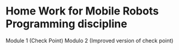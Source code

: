 # Home Work for Mobile Robots Programming discipline

Module 1 (Check Point)
Modulo 2 (Improved version of check point)
